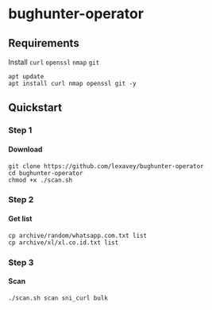 # bughunter-operator

## Requirements
Install `curl` `openssl` `nmap` `git`

    apt update
    apt install curl nmap openssl git -y
## Quickstart
### Step 1 
#### Download 
    git clone https://github.com/lexavey/bughunter-operator
    cd bughunter-operator
    chmod +x ./scan.sh
### Step 2 
#### Get list 
    cp archive/random/whatsapp.com.txt list
    cp archive/xl/xl.co.id.txt list
### Step 3 
#### Scan 
    ./scan.sh scan sni_curl bulk
